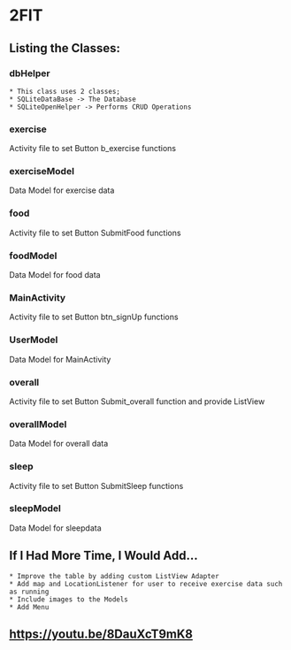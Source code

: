 # 2FIT

## Listing the Classes:

### dbHelper

	* This class uses 2 classes;
	* SQLiteDataBase -> The Database
	* SQLiteOpenHelper -> Performs CRUD Operations



### exercise
Activity file to set Button b_exercise functions 

### exerciseModel
Data Model for exercise data

### food
Activity file to set  Button SubmitFood functions

### foodModel
Data Model for food data

### MainActivity
Activity file to set Button btn_signUp functions

### UserModel
Data Model for MainActivity

### overall
Activity file to set Button Submit_overall function and provide ListView

### overallModel
Data Model for overall data

### sleep
Activity file to set Button SubmitSleep functions 

### sleepModel
Data Model for sleepdata


## If I Had More Time, I Would Add...
	* Improve the table by adding custom ListView Adapter
	* Add map and LocationListener for user to receive exercise data such as running
	* Include images to the Models
	* Add Menu

## https://youtu.be/8DauXcT9mK8

